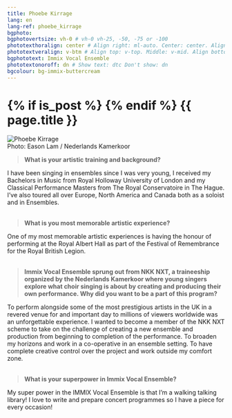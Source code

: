 ```yaml
---
title: Phoebe Kirrage
lang: en
lang-ref: phoebe_kirrage
bgphoto: 
bgphotovertsize: vh-0 # vh-0 vh-25, -50, -75 or -100
phototexthoralign: center # Align right: ml-auto. Center: center. Align left: mr-auto 
phototextveralign: v-btm # Align top: v-top. Middle: v-mid. Align bottom: b-btm 
bgphototext: Immix Vocal Ensemble
phototextonoroff: dn # Show text: dtc Don't show: dn
bgcolour: bg-immix-buttercream
---
```

<h1>
{% if is_post %}
{% endif %}
{{ page.title }}
</h1>

<div class="fr w-third w-third-m w-25-l  ml5 br0">
    <img src="/images/NKKNXT/Phoebe.jpg" alt="Phoebe Kirrage"><figcaption class="tr f7">Photo: Eason Lam / Nederlands Kamerkoor</figcaption>
</div>

> **What is your artistic training and background?**

I have been singing in ensembles since I was very young, I received my Bachelors in Music from Royal Holloway University of London and my Classical Performance Masters from The Royal
Conservatoire in The Hague. I’ve also toured all over Europe, North America and Canada both as a soloist and in Ensembles.<br><br>

> **What is you most memorable artistic experience?**

One of my most memorable artistic experiences is having the honour of performing at the Royal
Albert Hall as part of the Festival of Remembrance for the Royal British Legion.<br><br>

> **Immix Vocal Ensemble sprung out from NKK NXT, a traineeship organized by the Nederlands Kamerkoor where young singers explore what choir singing is about by creating and producing their own performance. Why did you want to be a part of this program?**
 
To perform alongside some of the most prestigious artists in the UK in a revered venue for and important day to millions of viewers worldwide was an unforgettable experience.
I wanted to become a member of the NKK NXT scheme to take on the challenge of creating a new
ensemble and production from beginning to completion of the performance. To broaden my
horizons and work in a co-operative in an ensemble setting. To have complete creative control over the project and work outside my comfort zone.<br><br>

> **What is your superpower in Immix Vocal Ensemble?**

My super power in the IMMIX Vocal Ensemble is that I’m a walking talking library! I love to write and prepare concert programmes so I have a piece for every occasion!
